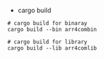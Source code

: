 
* cargo build

```
# cargo build for binaray
cargo build --bin arr4combin

# cargo build for library
cargo build --lib arr4comlib
```

